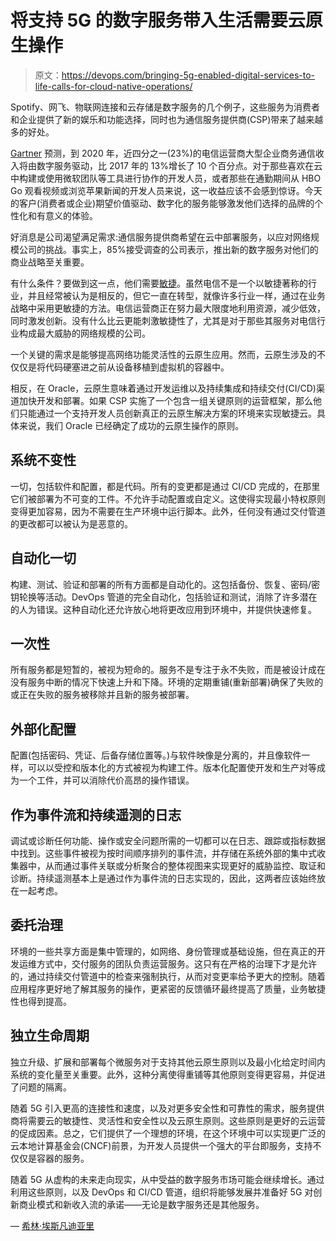 # 将支持 5G 的数字服务带入生活需要云原生操作

> 原文：<https://devops.com/bringing-5g-enabled-digital-services-to-life-calls-for-cloud-native-operations/>

Spotify、网飞、物联网连接和云存储是数字服务的几个例子，这些服务为消费者和企业提供了新的娱乐和功能选择，同时也为通信服务提供商(CSP)带来了越来越多的好处。

[Gartner](https://www.gartner.com/en/documents/3848870/market-trends-why-when-and-how-csps-must-enable-large-en0) 预测，到 2020 年，近四分之一(23%)的电信运营商大型企业商务通信收入将由数字服务驱动，比 2017 年的 13%增长了 10 个百分点。对于那些喜欢在云中构建或使用微软团队等工具进行协作的开发人员，或者那些在通勤期间从 HBO Go 观看视频或浏览苹果新闻的开发人员来说，这一收益应该不会感到惊讶。今天的客户(消费者或企业)期望价值驱动、数字化的服务能够激发他们选择的品牌的个性化和有意义的体验。

好消息是公司渴望满足需求:通信服务提供商希望在云中部署服务，以应对网络规模公司的挑战。事实上，85%接受调查的公司表示，推出新的数字服务对他们的商业战略至关重要。

有什么条件？要做到这一点，他们需要[敏捷](https://devops.com/are-your-development-processes-truly-agile/)。虽然电信不是一个以敏捷著称的行业，并且经常被认为是相反的，但它一直在转型，就像许多行业一样，通过在业务战略中采用更敏捷的方法。电信运营商正在努力最大限度地利用资源，减少低效，同时激发创新。没有什么比云更能刺激敏捷性了，尤其是对于那些其服务对电信行业构成最大威胁的网络规模的公司。

一个关键的需求是能够提高网络功能灵活性的云原生应用。然而，云原生涉及的不仅仅是将代码硬塞进之前从设备移植到虚拟机的容器中。

相反，在 Oracle，云原生意味着通过开发运维以及持续集成和持续交付(CI/CD)渠道加快开发和部署。如果 CSP 实施了一个包含一组关键原则的运营框架，那么他们只能通过一个支持开发人员创新真正的云原生解决方案的环境来实现敏捷云。具体来说，我们 Oracle 已经确定了成功的云原生操作的原则。

## **系统不变性**

一切，包括软件和配置，都是代码。所有的变更都是通过 CI/CD 完成的，在那里它们被部署为不可变的工件。不允许手动配置或自定义。这使得实现最小特权原则变得更加容易，因为不需要在生产环境中运行脚本。此外，任何没有通过交付管道的更改都可以被认为是恶意的。

## **自动化一切**

构建、测试、验证和部署的所有方面都是自动化的。这包括备份、恢复、密码/密钥轮换等活动。DevOps 管道的完全自动化，包括验证和测试，消除了许多潜在的人为错误。这种自动化还允许放心地将更改应用到环境中，并提供快速修复。

## **一次性**

所有服务都是短暂的，被视为短命的。服务不是专注于永不失败，而是被设计成在没有服务中断的情况下快速上升和下降。环境的定期重铺(重新部署)确保了失败的或正在失败的服务被移除并且新的服务被部署。

## **外部化配置**

配置(包括密码、凭证、后备存储位置等。)与软件映像是分离的，并且像软件一样，可以以受控和版本化的方式被视为构建工件。版本化配置使开发和生产对等成为一个工件，并可以消除代价高昂的操作错误。

## **作为事件流和持续遥测的日志**

调试或诊断任何功能、操作或安全问题所需的一切都可以在日志、跟踪或指标数据中找到。这些事件被视为按时间顺序排列的事件流，并存储在系统外部的集中式收集器中，从而通过事件关联或分析聚合的整体视图来实现更好的威胁监控、取证和诊断。持续遥测基本上是通过作为事件流的日志实现的，因此，这两者应该始终放在一起考虑。

## **委托治理**

环境的一些共享方面是集中管理的，如网络、身份管理或基础设施，但在真正的开发运维方式中，交付服务的团队负责运营服务。这只有在严格的治理下才是允许的，通过持续交付管道中的检查来强制执行，从而对变更率给予更大的控制。随着应用程序更好地了解其服务的操作，更紧密的反馈循环最终提高了质量，业务敏捷性也得到提高。

## **独立生命周期**

独立升级、扩展和部署每个微服务对于支持其他云原生原则以及最小化给定时间内系统的变化量至关重要。此外，这种分离使得重铺等其他原则变得更容易，并促进了问题的隔离。

随着 5G 引入更高的连接性和速度，以及对更多安全性和可靠性的需求，服务提供商将需要云的敏捷性、灵活性和安全性以及云原生原则。这些原则是更好的云运营的促成因素。总之，它们提供了一个理想的环境，在这个环境中可以实现更广泛的云本地计算基金会(CNCF)前景，为开发人员提供一个强大的平台即服务，支持不仅仅是容器的服务。

随着 5G 从虚构的未来走向现实，从中受益的数字服务市场可能会继续增长。通过利用这些原则，以及 DevOps 和 CI/CD 管道，组织将能够发展并准备好 5G 对创新商业模式和新收入流的承诺——无论是数字服务还是其他服务。

— [希林·埃斯凡迪亚里](https://devops.com/author/shirin-esfandiari/)